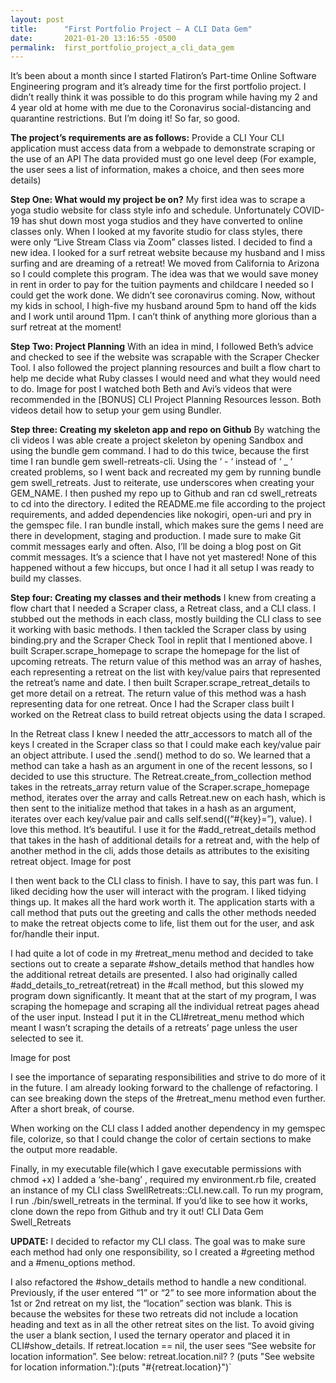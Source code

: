 ```yaml
---
layout: post
title:      "First Portfolio Project — A CLI Data Gem"
date:       2021-01-20 13:16:55 -0500
permalink:  first_portfolio_project_a_cli_data_gem
---
```



It’s been about a month since I started Flatiron’s Part-time Online Software Engineering program and it’s already time for the first portfolio project. I didn’t really think it was possible to do this program while having my 2 and 4 year old at home with me due to the Coronavirus social-distancing and quarantine restrictions. But I’m doing it! So far, so good.

**The project’s requirements are as follows:**
Provide a CLI
Your CLI application must access data from a webpade to demonstrate scraping or the use of an API
The data provided must go one level deep (For example, the user sees a list of information, makes a choice, and then sees more details)

**Step One: What would my project be on?**
My first idea was to scrape a yoga studio website for class style info and schedule. Unfortunately COVID-19 has shut down most yoga studios and they have converted to online classes only. When I looked at my favorite studio for class styles, there were only “Live Stream Class via Zoom” classes listed. I decided to find a new idea.
I looked for a surf retreat website because my husband and I miss surfing and are dreaming of a retreat! We moved from California to Arizona so I could complete this program. The idea was that we would save money in rent in order to pay for the tuition payments and childcare I needed so I could get the work done. We didn’t see coronavirus coming. Now, without my kids in school, I high-five my husband around 5pm to hand off the kids and I work until around 11pm. I can’t think of anything more glorious than a surf retreat at the moment!

**Step Two: Project Planning**
With an idea in mind, I followed Beth’s advice and checked to see if the website was scrapable with the Scraper Checker Tool. I also followed the project planning resources and built a flow chart to help me decide what Ruby classes I would need and what they would need to do.
Image for post
I watched both Beth and Avi’s videos that were recommended in the [BONUS] CLI Project Planning Resources lesson. Both videos detail how to setup your gem using Bundler.

**Step three: Creating my skeleton app and repo on Github**
By watching the cli videos I was able create a project skeleton by opening Sandbox and using the bundle gem command. I had to do this twice, because the first time I ran bundle gem swell-retreats-cli. Using the ‘ - ‘ instead of ‘ _ ‘ created problems, so I went back and recreated my gem by running bundle gem swell_retreats. Just to reiterate, use underscores when creating your GEM_NAME.
I then pushed my repo up to Github and ran cd swell_retreats to cd into the directory. I edited the README.me file according to the project requirements, and added dependencies like nokogiri, open-uri and pry in the gemspec file. I ran bundle install, which makes sure the gems I need are there in development, staging and production. I made sure to make Git commit messages early and often. Also, I’ll be doing a blog post on Git commit messages. It’s a science that I have not yet mastered!
None of this happened without a few hiccups, but once I had it all setup I was ready to build my classes.

**Step four: Creating my classes and their methods**
I knew from creating a flow chart that I needed a Scraper class, a Retreat class, and a CLI class.
I stubbed out the methods in each class, mostly building the CLI class to see it working with basic methods. I then tackled the Scraper class by using binding.pry and the Scraper Check Tool in replit that I mentioned above. I built Scraper.scrape_homepage to scrape the homepage for the list of upcoming retreats. The return value of this method was an array of hashes, each representing a retreat on the list with key/value pairs that represented the retreat’s name and date. I then built Scraper.scrape_retreat_details to get more detail on a retreat. The return value of this method was a hash representing data for one retreat. Once I had the Scraper class built I worked on the Retreat class to build retreat objects using the data I scraped.

In the Retreat class I knew I needed the attr_accessors to match all of the keys I created in the Scraper class so that I could make each key/value pair an object attribute. I used the .send() method to do so. We learned that a method can take a hash as an argument in one of the recent lessons, so I decided to use this structure. The Retreat.create_from_collection method takes in the retreats_array return value of the Scraper.scrape_homepage method, iterates over the array and calls Retreat.new on each hash, which is then sent to the initialize method that takes in a hash as an argument, iterates over each key/value pair and calls self.send((“#{key}=”), value). I love this method. It’s beautiful. I use it for the #add_retreat_details method that takes in the hash of additional details for a retreat and, with the help of another method in the cli, adds those details as attributes to the exisiting retreat object.
Image for post

I then went back to the CLI class to finish. I have to say, this part was fun. I liked deciding how the user will interact with the program. I liked tidying things up. It makes all the hard work worth it. The application starts with a call method that puts out the greeting and calls the other methods needed to make the retreat objects come to life, list them out for the user, and ask for/handle their input.

I had quite a lot of code in my #retreat_menu method and decided to take sections out to create a separate #show_details method that handles how the additional retreat details are presented. I also had originally called #add_details_to_retreat(retreat) in the #call method, but this slowed my program down significantly. It meant that at the start of my program, I was scraping the homepage and scraping all the individual retreat pages ahead of the user input. Instead I put it in the CLI#retreat_menu method which meant I wasn’t scraping the details of a retreats’ page unless the user selected to see it.

Image for post

I see the importance of separating responsibilities and strive to do more of it in the future. I am already looking forward to the challenge of refactoring. I can see breaking down the steps of the #retreat_menu method even further. After a short break, of course.

When working on the CLI class I added another dependency in my gemspec file, colorize, so that I could change the color of certain sections to make the output more readable.

Finally, in my executable file(which I gave executable permissions with chmod +x) I added a ‘she-bang’ , required my environment.rb file, created an instance of my CLI class SwellRetreats::CLI.new.call. 
To run my program, I run ./bin/swell_retreats in the terminal. If you’d like to see how it works, clone down the repo from Github and try it out! CLI Data Gem Swell_Retreats

**UPDATE:**
I decided to refactor my CLI class. The goal was to make sure each method had only one responsibility, so I created a #greeting method and a #menu_options method.

I also refactored the #show_details method to handle a new conditional. Previously, if the user entered “1” or “2” to see more information about the 1st or 2nd retreat on my list, the “location” section was blank. This is because the websites for these two retreats did not include a location heading and text as in all the other retreat sites on the list. To avoid giving the user a blank section, I used the ternary operator and placed it in CLI#show_details. If retreat.location == nil, the user sees “See website for location information”. 
See below:
retreat.location.nil? ? (puts "See website for location information."):(puts "#{retreat.location}")`
